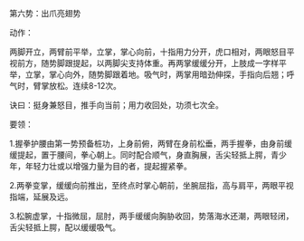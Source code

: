 第六势：出爪亮翅势

动作：

两脚开立，两臂前平举，立掌，掌心向前，十指用力分开，虎口相对，两眼怒目平视前方，随势脚跟提起，以两脚尖支持体重。再两掌缓缓分开，上肢成一字样平举，立掌，掌心向外，随势脚跟着地。吸气时，两掌用暗劲伸探，手指向后翘；呼气时，臂掌放松。连续8-12次。

诀曰：挺身兼怒目，推手向当前；用力收回处，功须七次全。

要领：

1.握拳护腰由第一势预备桩功，上身前俯，两臂在身前松垂，两手握拳，由身前缓缓提起，置于腰间，拳心朝上。同时配合顺气，身直胸展，舌尖轻抵上腭，青少年，年轻力壮或以增强力量为目的者，提起握紧拳。

2.两拳变掌，缓缓向前推出，至终点时掌心朝前，坐腕屈指，高与肩平，两眼平视指端，延展及远。

3.松腕虚掌，十指微屈，屈肘，两手缓缓向胸胁收回，势落海水还潮，两眼轻闭，舌尖轻抵上腭，配以缓缓吸气。

